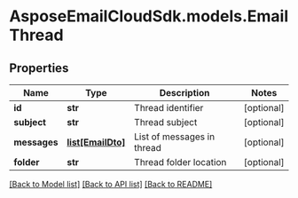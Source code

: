 # AsposeEmailCloudSdk.models.EmailThread
## Properties
Name | Type | Description | Notes
------------ | ------------- | ------------- | -------------
**id** | **str** | Thread identifier              | [optional] 
**subject** | **str** | Thread subject              | [optional] 
**messages** | [**list[EmailDto]**](EmailDto.md) | List of messages in thread              | [optional] 
**folder** | **str** | Thread folder location              | [optional] 



[[Back to Model list]](README.md#documentation-for-models) [[Back to API list]](README.md#documentation-for-api-endpoints) [[Back to README]](README.md)


